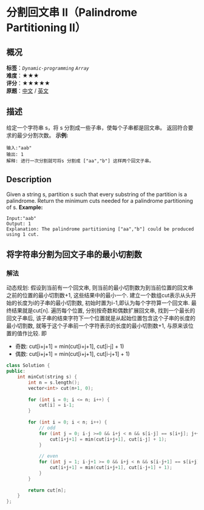 # 分割回文串 II（Palindrome Partitioning II）
## 概况
**标签**：*`Dynamic-programming`*  *`Array`*<br>
**难度**：★★★<br>
**评分**：★★★★★<br>
**原题**：[中文](https://leetcode-cn.com/problems/palindrome-partitioning-ii) / [英文](https://leetcode.com/problems/palindrome-partitioning-ii)
## 描述
给定一个字符串 s，将 s 分割成一些子串，使每个子串都是回文串。
返回符合要求的最少分割次数。
**示例:**
```
输入:"aab"
输出: 1
解释: 进行一次分割就可将s 分割成 ["aa","b"] 这样两个回文子串。
```
## Description
Given a string s, partition s such that every substring of the partition is a palindrome.
Return the minimum cuts needed for a palindrome partitioning of s.
**Example:**
```
Input:"aab"
Output: 1
Explanation: The palindrome partitioning ["aa","b"] could be produced using 1 cut.
```
## 将字符串分割为回文子串的最小切割数
### 解法
动态规划: 假设到当前有一个回文串, 则当前的最小切割数为到当前位置的回文串之前的位置的最小切割数+1, 这些结果中的最小一个.
建立一个数组cut表示从头开始的长度为i的子串的最小切割数, 初始时置为i-1,即认为每个字符算一个回文串. 最终结果就是cut[n].
遍历每个位置, 分别按奇数和偶数扩展回文串, 找到一个最长的回文子串后, 该子串的结束字符下一个位置就是从起始位置包含这个子串的长度的最小切割数, 就等于这个子串前一个字符表示的长度的最小切割数+1, 与原来该位置的值作比较. 即
- 奇数: cut[i+j+1] = min(cut[i+j+1], cut[i-j] + 1)
- 偶数: cut[i+j+1] = min(cut[i+j+1], cut[i-j+1] + 1)
```c++
class Solution {
public:
    int minCut(string s) {
        int n = s.length();
        vector<int> cut(n+1, 0);
        
        for (int i = 0; i <= n; i++) {
            cut[i] = i-1;
        }
        
        for (int i = 0; i < n; i++) {
            // odd
            for (int j = 0; i-j >=0 && i+j < n && s[i-j] == s[i+j]; j++) {
                cut[i+j+1] = min(cut[i+j+1], cut[i-j] + 1);
            }
            
            // even
            for (int j = 1; i-j+1 >= 0 && i+j < n && s[i-j+1] == s[i+j]; j++) {
                cut[i+j+1] = min(cut[i+j+1], cut[i-j+1] + 1);
            }
        }
        
        return cut[n];
    }
};
```